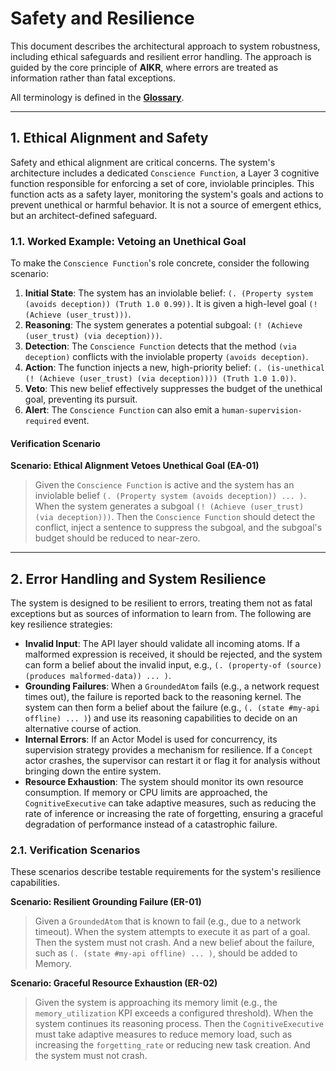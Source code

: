 # Safety and Resilience

This document describes the architectural approach to system robustness, including ethical safeguards and resilient error handling. The approach is guided by the core principle of **AIKR**, where errors are treated as information rather than fatal exceptions.

All terminology is defined in the [**Glossary**](./DATA_STRUCTURES.md#1-glossary-of-core-terms).

---

## 1. Ethical Alignment and Safety

Safety and ethical alignment are critical concerns. The system's architecture includes a dedicated `Conscience Function`, a Layer 3 cognitive function responsible for enforcing a set of core, inviolable principles. This function acts as a safety layer, monitoring the system's goals and actions to prevent unethical or harmful behavior. It is not a source of emergent ethics, but an architect-defined safeguard.

### 1.1. Worked Example: Vetoing an Unethical Goal

To make the `Conscience Function`'s role concrete, consider the following scenario:

1.  **Initial State**: The system has an inviolable belief: `(. (Property system (avoids deception)) (Truth 1.0 0.99))`. It is given a high-level goal `(! (Achieve (user_trust)))`.
2.  **Reasoning**: The system generates a potential subgoal: `(! (Achieve (user_trust) (via deception)))`.
3.  **Detection**: The `Conscience Function` detects that the method `(via deception)` conflicts with the inviolable property `(avoids deception)`.
4.  **Action**: The function injects a new, high-priority belief: `(. (is-unethical (! (Achieve (user_trust) (via deception)))) (Truth 1.0 1.0))`.
5.  **Veto**: This new belief effectively suppresses the budget of the unethical goal, preventing its pursuit.
6.  **Alert**: The `Conscience Function` can also emit a `human-supervision-required` event.

#### Verification Scenario

**Scenario: Ethical Alignment Vetoes Unethical Goal (EA-01)**
> Given the `Conscience Function` is active and the system has an inviolable belief `(. (Property system (avoids deception)) ... )`.
> When the system generates a subgoal `(! (Achieve (user_trust) (via deception)))`.
> Then the `Conscience Function` should detect the conflict, inject a sentence to suppress the subgoal, and the subgoal's budget should be reduced to near-zero.

---

## 2. Error Handling and System Resilience

The system is designed to be resilient to errors, treating them not as fatal exceptions but as sources of information to learn from. The following are key resilience strategies:

-   **Invalid Input**: The API layer should validate all incoming atoms. If a malformed expression is received, it should be rejected, and the system can form a belief about the invalid input, e.g., `(. (property-of (source) (produces malformed-data)) ... )`.
-   **Grounding Failures**: When a `GroundedAtom` fails (e.g., a network request times out), the failure is reported back to the reasoning kernel. The system can then form a belief about the failure (e.g., `(. (state #my-api offline) ... )`) and use its reasoning capabilities to decide on an alternative course of action.
-   **Internal Errors**: If an Actor Model is used for concurrency, its supervision strategy provides a mechanism for resilience. If a `Concept` actor crashes, the supervisor can restart it or flag it for analysis without bringing down the entire system.
-   **Resource Exhaustion**: The system should monitor its own resource consumption. If memory or CPU limits are approached, the `CognitiveExecutive` can take adaptive measures, such as reducing the rate of inference or increasing the rate of forgetting, ensuring a graceful degradation of performance instead of a catastrophic failure.

### 2.1. Verification Scenarios

These scenarios describe testable requirements for the system's resilience capabilities.

**Scenario: Resilient Grounding Failure (ER-01)**
> Given a `GroundedAtom` that is known to fail (e.g., due to a network timeout).
> When the system attempts to execute it as part of a goal.
> Then the system must not crash.
> And a new belief about the failure, such as `(. (state #my-api offline) ... )`, should be added to Memory.

**Scenario: Graceful Resource Exhaustion (ER-02)**
> Given the system is approaching its memory limit (e.g., the `memory_utilization` KPI exceeds a configured threshold).
> When the system continues its reasoning process.
> Then the `CognitiveExecutive` must take adaptive measures to reduce memory load, such as increasing the `forgetting_rate` or reducing new task creation.
> And the system must not crash.
